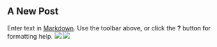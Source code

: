 ## A New Post

Enter text in [Markdown](http://daringfireball.net/projects/markdown/). Use the toolbar above, or click the **?** button for formatting help.
![](/_includes/copy/athenas-logo1.png)
![](/_includes/copy/498_front.jpg)
